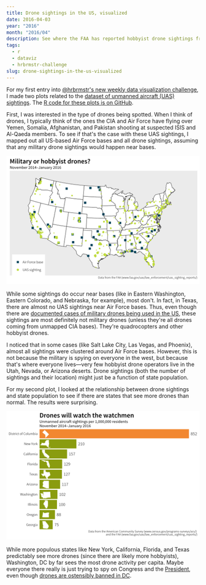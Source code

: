 ```yaml
---
title: Drone sightings in the US, visualized
date: 2016-04-03
year: "2016"
month: "2016/04"
description: See where the FAA has reported hobbyist drone sightings from 2014–2016
tags: 
  - r
  - dataviz
  - hrbrmstr-challenge
slug: drone-sightings-in-the-us-visualized
---
```



For my first entry into [@hrbrmstr's new weekly data visualization challenge](https://rud.is/b/2016/03/30/introducing-a-weekly-r-python-js-etc-vis-challenge/), I made two plots related to the [dataset of unmanned aircraft (UAS) sightings](https://www.faa.gov/uas/resources/public_records/uas_sightings_report/). The [R code for these plots is on GitHub](https://github.com/andrewheiss/2016-13/tree/master/andrewheiss).

First, I was interested in the type of drones being spotted. When I think of drones, I typically think of the ones the CIA and Air Force have flying over Yemen, Somalia, Afghanistan, and Pakistan shooting at suspected ISIS and Al-Qaeda members. To see if that's the case with these UAS sightings, I mapped out all US-based Air Force bases and all drone sightings, assuming that any military drone sightings would happen near bases.

![UAS sightings and Air Force bases](drones_af_map.png)

While some sightings do occur near bases (like in Eastern Washington, Eastern Colorado, and Nebraska, for example), most don't. In fact, in Texas, there are almost no UAS sightings near Air Force bases. Thus, even though there are [documented cases of military drones being used in the US](http://www.engadget.com/2016/03/09/pentagon-deployed-drones-in-us/), these sightings are most definitely not military drones (unless they're all drones coming from unmapped CIA bases). They're quadrocopters and other hobbyist drones.

I noticed that in some cases (like Salt Lake City, Las Vegas, and Phoenix), almost all sightings were clustered around Air Force bases. However, this is not because the military is spying on everyone in the west, but because that's where everyone lives—very few hobbyist drone operators live in the Utah, Nevada, or Arizona deserts. Drone sightings (both the number of sightings and their location) might just be a function of state population.

For my second plot, I looked at the relationship between drone sightings and state population to see if there are states that see more drones than normal. The results were surprising.

![Drone sightings per capita](drones_states.png)

While more populous states like New York, California, Florida, and Texas predictably see more drones (since there are likely more hobbyists), Washington, DC by far sees the most drone activity per capita. Maybe everyone there really is just trying to spy on Congress and the [President](http://www.cnn.com/2015/05/14/politics/white-house-drone-arrest/), even though [drones are ostensibly banned in DC](http://www.usatoday.com/story/news/2015/10/09/drone-crash-white-house-ellipse-us-park-police-federal-aviation-administration/73641812/).
